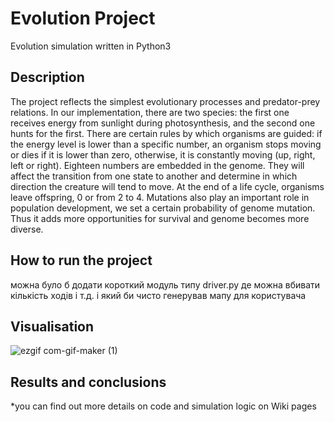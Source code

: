 # Evolution Project
Evolution simulation written in Python3
## Description
The project reflects the simplest evolutionary processes and predator-prey relations. In our implementation, there are two species: the first one receives energy from sunlight during photosynthesis, and the second one hunts for the first. There are certain rules by which organisms are guided: if the energy level is lower than a specific number, an organism stops moving or dies if it is lower than zero, otherwise, it is constantly moving (up, right, left or right). Eighteen numbers are embedded in the genome. They will affect the transition from one state to another and determine in which direction the creature will tend to move. At the end of a life cycle, organisms leave offspring, 0 or from 2 to 4. Mutations also play an important role in population development, we set a certain probability of genome mutation. Thus it adds more opportunities for survival and genome becomes more diverse. 
## How to run the project
можна було б додати короткий модуль типу driver.py де можна вбивати кількість ходів і т.д. і який би чисто генерував мапу для користувача
## Visualisation
![ezgif com-gif-maker (1)](https://user-images.githubusercontent.com/91615687/172068708-65231ccb-8a5b-4cdc-8c5c-cc962846077d.gif)
## Results and conclusions
*you can find out more details on code and simulation logic on Wiki pages
